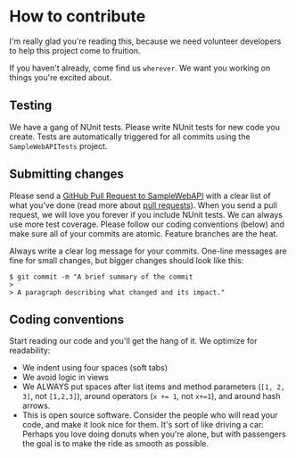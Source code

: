 # How to contribute

I'm really glad you're reading this, because we need volunteer developers to help this project come to fruition.

If you haven't already, come find us `wherever`. We want you working on things you're excited about.

## Testing

We have a gang of NUnit tests. Please write NUnit tests for new code you create. Tests are automatically triggered for all commits using the `SampleWebAPITests` project.

## Submitting changes

Please send a [GitHub Pull Request to SampleWebAPI](https://github.com/mrjoshua28/SampleWebAPI/pull/new/master) with a clear list of what you've done (read more about [pull requests](http://help.github.com/pull-requests/)). When you send a pull request, we will love you forever if you include NUnit tests. We can always use more test coverage. Please follow our coding conventions (below) and make sure all of your commits are atomic. Feature branches are the heat.

Always write a clear log message for your commits. One-line messages are fine for small changes, but bigger changes should look like this:

    $ git commit -m "A brief summary of the commit
    > 
    > A paragraph describing what changed and its impact."

## Coding conventions

Start reading our code and you'll get the hang of it. We optimize for readability:

  * We indent using four spaces (soft tabs)
  * We avoid logic in views
  * We ALWAYS put spaces after list items and method parameters (`[1, 2, 3]`, not `[1,2,3]`), around operators (`x += 1`, not `x+=1`), and around hash arrows.
  * This is open source software. Consider the people who will read your code, and make it look nice for them. It's sort of like driving a car: Perhaps you love doing donuts when you're alone, but with passengers the goal is to make the ride as smooth as possible.
